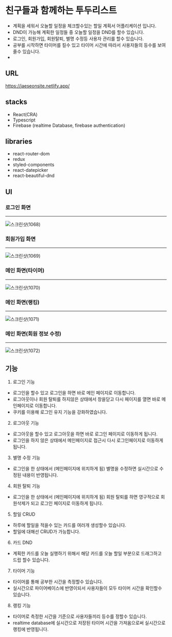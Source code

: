 # 친구들과 함께하는 투두리스트
- 계획을 세워서 오늘할 일정을 체크할수있는 할일 계획서 어플리케이션 입니다.
- DND이 가능해 계획한 일정들 중 오늘할 일정을 DND를 할수 있습니다.
- 로그인, 회원가입, 회원탈퇴, 별명 수정등 사용자 관리를 할수 있습니다.
- 공부를 시작하면 타이머를 킬수 있고 타이머 시간에 따라서 사용자들의 등수를 보여줄수 있습니다.
- 

## URL
https://jaeseonsite.netlify.app/

## stacks
- React(CRA)
- Typescript
- Firebase (realtime Database, firebase authentication)

## libraries
- react-router-dom
- redux
- styled-components
- react-datepicker
- react-beautiful-dnd

## UI

### 로그인 화면
---
![스크린샷(1068)](https://user-images.githubusercontent.com/67785334/110232665-68ff0c80-7f62-11eb-8667-48a167ccd695.png)

### 회원가입 화면
---
![스크린샷(1069)](https://user-images.githubusercontent.com/67785334/110232669-6dc3c080-7f62-11eb-9f4c-e6ae591e896b.png)

### 메인 화면(타이머)
---
![스크린샷(1070)](https://user-images.githubusercontent.com/67785334/110232674-70beb100-7f62-11eb-9261-b1b6604370c2.png)

### 메인 화면(랭킹)
---
![스크린샷(1071)](https://user-images.githubusercontent.com/67785334/110232679-7caa7300-7f62-11eb-9c92-3749de41fe59.png)

### 메인 화면(회원 정보 수정)
---
![스크린샷(1072)](https://user-images.githubusercontent.com/67785334/110232684-846a1780-7f62-11eb-8a24-a5a799ede58c.png)


## 기능
1. 로그인 기능
- 로그인을 할수 있고 로그인을 하면 바로 메인 페이지로 이동합니다.
- 로그아웃이나 회원 탈퇴를 하지않은 상태에서 창을닫고 다시 페이지를 열면 바로 메인페이지로 이동합니다.
- 쿠키를 이용해 로그인 유지 기능을 강화하였습니다.

2. 로그아웃 기능
- 로그아웃을 할수 있고 로그아웃을 하면 바로 로그인 페이지로 이동하게 됩니다.
- 로그인을 하지 않은 상태에서 메인페이지로 접근시 다시 로그인페이지로 이동하게 됩니다.

3. 별명 수정 기능
- 로그인을 한 상태에서 (메인페이지에 위치하게 됨) 별명을 수정하면 실시간으로 수정된 내용이 반영됩니다.

4. 회원 탈퇴 기능
- 로그인을 한 상태에서 (메인페이지에 위치하게 됨) 회원 탈퇴를 하면 영구적으로 회원삭제가 되고 로그인 페이지로 이동하게 됩니다.

5. 할일 CRUD
- 하루에 할일을 적을수 있는 카드를 여러개 생성할수 있습니다.
- 할일에 대해선 CRUD가 가능합니다.

6. 카드 DND
- 계획한 카드를 오늘 실행하기 위해서 해당 카드를 오늘 할일 부분으로 드래그하고 드랍 할수 있습니다.

7. 타이머 기능
- 타이머를 통해 공부한 시간을 측정할수 있습니다.
- 실시간으로 파이어베이스에 반영이되서 사용자들이 모두 타이머 시간을 확인할수 있습니다.

8. 랭킹 기능
- 타이머로 측정한 시간을 기준으로 사용자들끼리 등수를 정할수 있습니다.
- realtime database에 실시간으로 저장된 타이머 시간을 가져옴으로써 실시간으로 랭킹에 반영됩니다.
